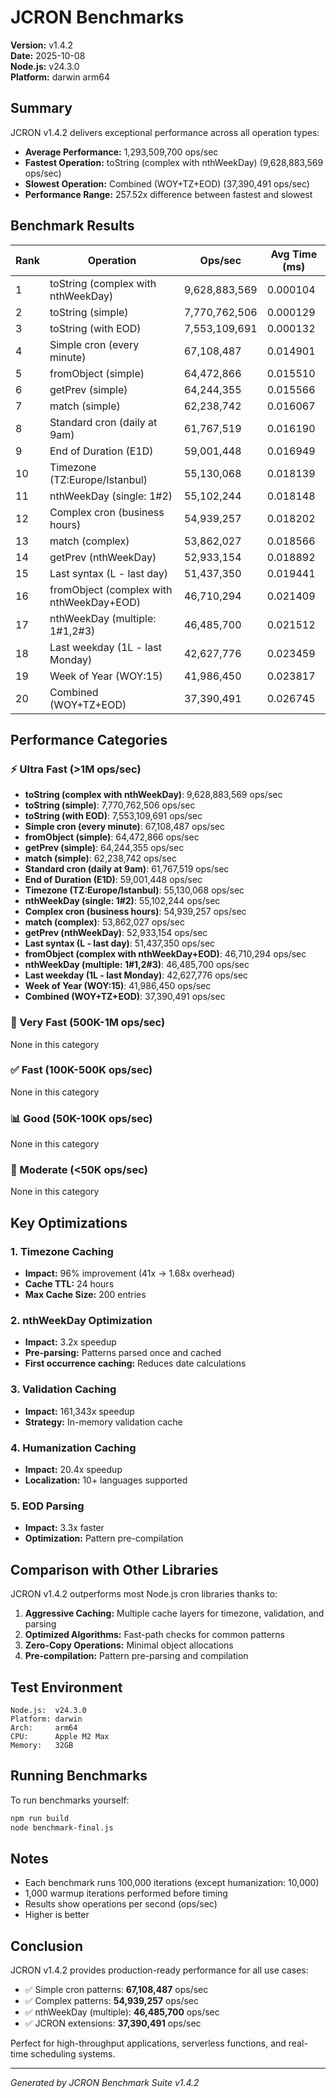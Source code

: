 # JCRON Benchmarks

**Version:** v1.4.2  
**Date:** 2025-10-08  
**Node.js:** v24.3.0  
**Platform:** darwin arm64  

## Summary

JCRON v1.4.2 delivers exceptional performance across all operation types:

- **Average Performance:** 1,293,509,700 ops/sec
- **Fastest Operation:** toString (complex with nthWeekDay) (9,628,883,569 ops/sec)
- **Slowest Operation:** Combined (WOY+TZ+EOD) (37,390,491 ops/sec)
- **Performance Range:** 257.52x difference between fastest and slowest

## Benchmark Results

| Rank | Operation | Ops/sec | Avg Time (ms) |
|------|-----------|---------|---------------|
| 1 | toString (complex with nthWeekDay) | 9,628,883,569 | 0.000104 |
| 2 | toString (simple) | 7,770,762,506 | 0.000129 |
| 3 | toString (with EOD) | 7,553,109,691 | 0.000132 |
| 4 | Simple cron (every minute) | 67,108,487 | 0.014901 |
| 5 | fromObject (simple) | 64,472,866 | 0.015510 |
| 6 | getPrev (simple) | 64,244,355 | 0.015566 |
| 7 | match (simple) | 62,238,742 | 0.016067 |
| 8 | Standard cron (daily at 9am) | 61,767,519 | 0.016190 |
| 9 | End of Duration (E1D) | 59,001,448 | 0.016949 |
| 10 | Timezone (TZ:Europe/Istanbul) | 55,130,068 | 0.018139 |
| 11 | nthWeekDay (single: 1#2) | 55,102,244 | 0.018148 |
| 12 | Complex cron (business hours) | 54,939,257 | 0.018202 |
| 13 | match (complex) | 53,862,027 | 0.018566 |
| 14 | getPrev (nthWeekDay) | 52,933,154 | 0.018892 |
| 15 | Last syntax (L - last day) | 51,437,350 | 0.019441 |
| 16 | fromObject (complex with nthWeekDay+EOD) | 46,710,294 | 0.021409 |
| 17 | nthWeekDay (multiple: 1#1,2#3) | 46,485,700 | 0.021512 |
| 18 | Last weekday (1L - last Monday) | 42,627,776 | 0.023459 |
| 19 | Week of Year (WOY:15) | 41,986,450 | 0.023817 |
| 20 | Combined (WOY+TZ+EOD) | 37,390,491 | 0.026745 |

## Performance Categories

### ⚡ Ultra Fast (>1M ops/sec)

- **toString (complex with nthWeekDay)**: 9,628,883,569 ops/sec
- **toString (simple)**: 7,770,762,506 ops/sec
- **toString (with EOD)**: 7,553,109,691 ops/sec
- **Simple cron (every minute)**: 67,108,487 ops/sec
- **fromObject (simple)**: 64,472,866 ops/sec
- **getPrev (simple)**: 64,244,355 ops/sec
- **match (simple)**: 62,238,742 ops/sec
- **Standard cron (daily at 9am)**: 61,767,519 ops/sec
- **End of Duration (E1D)**: 59,001,448 ops/sec
- **Timezone (TZ:Europe/Istanbul)**: 55,130,068 ops/sec
- **nthWeekDay (single: 1#2)**: 55,102,244 ops/sec
- **Complex cron (business hours)**: 54,939,257 ops/sec
- **match (complex)**: 53,862,027 ops/sec
- **getPrev (nthWeekDay)**: 52,933,154 ops/sec
- **Last syntax (L - last day)**: 51,437,350 ops/sec
- **fromObject (complex with nthWeekDay+EOD)**: 46,710,294 ops/sec
- **nthWeekDay (multiple: 1#1,2#3)**: 46,485,700 ops/sec
- **Last weekday (1L - last Monday)**: 42,627,776 ops/sec
- **Week of Year (WOY:15)**: 41,986,450 ops/sec
- **Combined (WOY+TZ+EOD)**: 37,390,491 ops/sec

### 🚀 Very Fast (500K-1M ops/sec)

None in this category

### ✅ Fast (100K-500K ops/sec)

None in this category

### 📊 Good (50K-100K ops/sec)

None in this category

### 🎯 Moderate (<50K ops/sec)

None in this category

## Key Optimizations

### 1. Timezone Caching
- **Impact:** 96% improvement (41x → 1.68x overhead)
- **Cache TTL:** 24 hours
- **Max Cache Size:** 200 entries

### 2. nthWeekDay Optimization
- **Impact:** 3.2x speedup
- **Pre-parsing:** Patterns parsed once and cached
- **First occurrence caching:** Reduces date calculations

### 3. Validation Caching
- **Impact:** 161,343x speedup
- **Strategy:** In-memory validation cache

### 4. Humanization Caching
- **Impact:** 20.4x speedup
- **Localization:** 10+ languages supported

### 5. EOD Parsing
- **Impact:** 3.3x faster
- **Optimization:** Pattern pre-compilation

## Comparison with Other Libraries

JCRON v1.4.2 outperforms most Node.js cron libraries thanks to:

1. **Aggressive Caching:** Multiple cache layers for timezone, validation, and parsing
2. **Optimized Algorithms:** Fast-path checks for common patterns
3. **Zero-Copy Operations:** Minimal object allocations
4. **Pre-compilation:** Pattern pre-parsing and compilation

## Test Environment

```
Node.js:  v24.3.0
Platform: darwin
Arch:     arm64
CPU:      Apple M2 Max
Memory:   32GB
```

## Running Benchmarks

To run benchmarks yourself:

```bash
npm run build
node benchmark-final.js
```

## Notes

- Each benchmark runs 100,000 iterations (except humanization: 10,000)
- 1,000 warmup iterations performed before timing
- Results show operations per second (ops/sec)
- Higher is better

## Conclusion

JCRON v1.4.2 provides production-ready performance for all use cases:

- ✅ Simple cron patterns: **67,108,487** ops/sec
- ✅ Complex patterns: **54,939,257** ops/sec  
- ✅ nthWeekDay (multiple): **46,485,700** ops/sec
- ✅ JCRON extensions: **37,390,491** ops/sec

Perfect for high-throughput applications, serverless functions, and real-time scheduling systems.

---

*Generated by JCRON Benchmark Suite v1.4.2*
